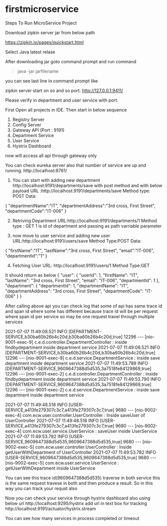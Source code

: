 # firstmicroservice

Steps To Run MicroService Project

Download zipkin server jar from below path 

https://zipkin.io/pages/quickstart.html

Select Java latest relase

After downloading jar goto command prompt 
and run command 
> java -jar jarfilename

you can see last line in command prompt like 

zipkin server start on so and so port.
 http://127.0.0.1:9411/
 
 Please verify in department and user service with port.
 

First Open all projects in IDE.
Then start in below sequence
1) Registry Server
2) Config Server
3) Gateway API (Port : 9191)
4) Department Service
5) User Service
6) Hystrix Dashboard

now will access all api through gateway only 

You can check eureka server also that number of service are up and running.
http://localhost:8761/


1) You can start with adding new department
http://localhost:9191/departments/save with post method and with below payload
URL :http://localhost:9191/departments/save
Method type: POST
Data:

{
	"departmentName":"IT",
	"departmentAddress":"3rd cross, First Street",
	"departmentCode":"IT-006"
	}

2) Retriving Department 
URL:http://localhost:9191/departments/1
Method type : GET 
1 is id of department and passing as path varriable parameter

3) now move to user service and adding new user 
URL:http://localhost:9191/users/save
Method Type:POST
Data:

{
	"firstName":"IT",
	"lastName":"3rd cross, First Street",
	"email":"IT-006",
	"departmentId":"1"
}

4) Fetching User 
URL: http://localhost:9191/users/1
Method Type:GET

It should return as below
{
    "user": {
        "userId": 1,
        "firstName": "IT",
        "lastName": "3rd cross, First Street",
        "email": "IT-006",
        "departmentId": 1
    },
    "department": {
        "departmentId": 1,
        "departmentName": "IT",
        "departmentAddress": "3rd cross, First Street",
        "departmentCode": "IT-006"
    }
}

After calling above api you can check log that some of api has same trace id and span id where some has different
because trace id will be per request where span id per service so may be one request travel through multiple services

2021-07-07 11:49:08.521  INFO [DEPARTMENT-SERVICE,b30ba60b26b4c20d,b30ba60b26b4c20d,true] 12296 --- [nio-9001-exec-9] c.e.d.controller.DepartmentController    : inside findbydepartment inside department service
2021-07-07 11:49:08.521  INFO [DEPARTMENT-SERVICE,b30ba60b26b4c20d,b30ba60b26b4c20d,true] 12296 --- [nio-9001-exec-9] c.e.d.service.DepartmentService          : inside save department inside department service
2021-07-07 11:49:53.789  INFO [DEPARTMENT-SERVICE,9609647388d5d535,3a7518fe84129869,true] 12296 --- [nio-9001-exec-2] c.e.d.controller.DepartmentController    : inside findbydepartment inside department service
2021-07-07 11:49:53.790  INFO [DEPARTMENT-SERVICE,9609647388d5d535,3a7518fe84129869,true] 12296 --- [nio-9001-exec-2] c.e.d.service.DepartmentService          : inside save department inside department service


2021-07-07 11:49:48.518  INFO [USER-SERVICE,a413fe279307c3c7,a413fe279307c3c7,true] 9680 --- [nio-9002-exec-4] com.ecw.user.controller.UserController   : Inside saveUser of UserController
2021-07-07 11:49:48.518  INFO [USER-SERVICE,a413fe279307c3c7,a413fe279307c3c7,true] 9680 --- [nio-9002-exec-4] com.ecw.user.service.UserService         : saveUser inside UserService
2021-07-07 11:49:53.782  INFO [USER-SERVICE,9609647388d5d535,9609647388d5d535,true] 9680 --- [nio-9002-exec-5] com.ecw.user.controller.UserController   : Inside getUserWithDepartment of UserController
2021-07-07 11:49:53.782  INFO [USER-SERVICE,9609647388d5d535,9609647388d5d535,true] 9680 --- [nio-9002-exec-5] com.ecw.user.service.UserService         : getUserWithDepartment inside UserService

You can see this trace id(9609647388d5d535) traverse in both service this is the same request travese in both and then produce a result.
So in this way you can track your requst also

Now you can check your service through hystrix dashboard also using below url
  http://localhost:9295/hystrix
add url in text box for tracking 
  http://localhost:9191/actuator/hystrix.stream
  
 You can see how many services in process completed or timeout  

